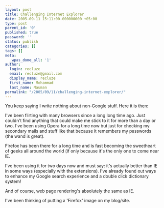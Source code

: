 ```yaml
---
layout: post
title: Challenging Internet Explorer
date: 2005-09-11 15:11:00.000000000 +05:00
type: post
parent_id: '0'
published: true
password: ''
status: publish
categories: []
tags: []
meta:
  _wpas_done_all: '1'
author:
  login: recluze
  email: recluze@gmail.com
  display_name: recluze
  first_name: Mohammad
  last_name: Nauman
permalink: "/2005/09/11/challenging-internet-explorer/"
---
```

You keep saying I write nothing about non-Google stuff. Here it is then:

I've been flirting with many browsers since a long long time ago. Just couldn't find anything that could make me stick to it for more than a day or two. I've been using Opera for a long time now but just for checking my secondary mails and stuff like that because it remembers my passwords (the wand is great).

Firefox has been there for a long time and is fast becoming the sweetheart of geeks all around the world (if only because it's the only one to come near IE.

I've been using it for two days now and must say: it's actually better than IE in some ways (especially with the extensions). I've already found out ways to enhance my Google search experience and a double click dictionary system!

And of course, web page rendering's absolutely the same as IE.

I've been thinking of putting a 'Firefox' image on my blog/site.

